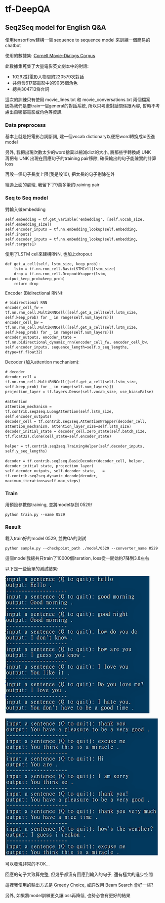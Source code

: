 # tf-DeepQA

## Seq2Seq model for English Q&A

使用tensorflow建構一個 sequence to sequence model 來訓練一個簡易的 chatbot

使用的數據集: [Cornell Movie-Dialogs Corpus](http://www.cs.cornell.edu/~cristian/Cornell_Movie-Dialogs_Corpus.html)

此數據集蒐集了大量電影英文劇本中的對話:  
- 10292對電影人物間的220579次對話  
- 共包含617部電影中的9035個角色  
- 總共304713條台詞

這次的訓練只有使用 movie\_lines.txt 和 movie\_conversations.txt 兩個檔案  
因為我們是要train一個general的對話系統, 所以只考慮對話關係跟內容, 暫時不考慮出自哪部電影或角色等資訊

### Data preprocess

基本上就是把電影台詞斷詞, 建一個vocab dictionary以便把word轉換成id丟進model

另外, 我把出現次數太少的word捨棄以縮減dict的大小, 將那些字轉換成 UNK  
再把有 UNK 出現在回應句子的training pair移除, 確保輸出的句子能確實的計算loss

再設一個句子長度上限(我是設10), 把太長的句子剔除在外

經過上面的處理, 我留下了9萬多筆的training pair

### Seq to Seq model

對輸入做embedding

    self.embedding = tf.get_variable('embedding', [self.vocab_size, self.embedding_size])
    self.encoder_inputs = tf.nn.embedding_lookup(self.embedding, self.inputs)
    self.decoder_inputs = tf.nn.embedding_lookup(self.embedding, self.targets1)

使用了LSTM cell來建構RNN, 也加上dropout

    def get_a_cell(self, lstm_size, keep_prob):
        lstm = tf.nn.rnn_cell.BasicLSTMCell(lstm_size)
        drop = tf.nn.rnn_cell.DropoutWrapper(lstm, output_keep_prob=keep_prob)
        return drop

Encoder (Bidirectional RNN):

    # bidirectional RNN
    encoder_cell_fw = tf.nn.rnn_cell.MultiRNNCell([self.get_a_cell(self.lstm_size, self.keep_prob) for _ in range(self.num_layers)])
    encoder_cell_bw = tf.nn.rnn_cell.MultiRNNCell([self.get_a_cell(self.lstm_size, self.keep_prob) for _ in range(self.num_layers)])
    encoder_outputs, encoder_state = tf.nn.bidirectional_dynamic_rnn(encoder_cell_fw, encoder_cell_bw, self.encoder_inputs, sequence_length=self.x_seq_lengths, dtype=tf.float32)

Decoder (加入attention mechanism):

    # decoder
    decoder_cell = tf.nn.rnn_cell.MultiRNNCell([self.get_a_cell(self.lstm_size, self.keep_prob) for _ in range(self.num_layers)])
    projection_layer = tf.layers.Dense(self.vocab_size, use_bias=False)

    #attention
    attention_mechanism = tf.contrib.seq2seq.LuongAttention(self.lstm_size, self.encoder_outputs)
    decoder_cell = tf.contrib.seq2seq.AttentionWrapper(decoder_cell, attention_mechanism, attention_layer_size=self.lstm_size)
    decoder_initial_state = decoder_cell.zero_state(self.batch_size, tf.float32).clone(cell_state=self.encoder_state)

    helper = tf.contrib.seq2seq.TrainingHelper(self.decoder_inputs, self.y_seq_lengths)
    
    decoder = tf.contrib.seq2seq.BasicDecoder(decoder_cell, helper, decoder_initial_state, projection_layer)
    self.decoder_outputs, self.decoder_state, _ = tf.contrib.seq2seq.dynamic_decode(decoder, maximum_iterations=self.max_steps)

### Train

用預設參數做training, 並將model存到 0529/

    python train.py --name 0529

### Result

載入train好的model 0529, 並做QA的測試

    python sample.py --checkpoint_path ./model/0529 --converter_name 0529

這個model我總共只train了10000個iteration, loss從一開始約7降到3.8左右

以下是一些簡單的測試結果:

![result1](./img/result1.png)

![result2](./img/result2.png)

可以發現非常的不OK...

回應的句子大致算完整, 但幾乎都沒有回應到輸入的句子, 還有極大的進步空間

這裡我使用的輸出方式是 Greedy Choice, 或許改用 Beam Search 會好一些?

另外, 如果將model訓練更久讓loss再降低, 也勢必會有更好的結果

